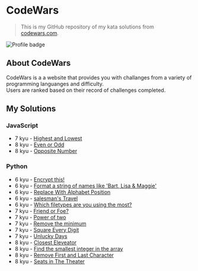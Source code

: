 # CodeWars
>This is my GitHub repository of my kata solutions from [codewars.com](https://www.codewars.com/).

![Profile badge](https://www.codewars.com/users/Banana-Pirate/badges/large)

## About CodeWars
CodeWars is a a website that provides you with challanges from a variety of programming languanges and difficulty. <br />
Users are ranked based on their record of challenges completed.

## My Solutions


### JavaScript
- 7 kyu - [Highest and Lowest](js/highestAndLowest.js)
- 8 kyu - [Even or Odd](js/evenOrOdd.js)
- 8 kyu - [Opposite Number](js/oppositeNumber.js)


### Python
- 6 kyu - [Encrypt this!](py/encryptThis.py)
- 6 kyu - [Format a string of names like 'Bart, Lisa & Maggie'](py/formatStringOfNames.py)
- 6 kyu - [Replace With Alphabet Position](py/alphabetPosition.py)
- 6 kyu - [salesman's Travel](py/salesmanTravel.py)
- 6 kyu - [Which filetypes are you using the most?](py/whichFileType.py)
- 7 kyu - [Friend or Foe?](py/nameFilter.py)
- 7 kyu - [Power of two](py/powerOfTwo.py)
- 7 kyu - [Remove the minimum](py/removeTheMinimum.py)
- 7 kyu - [Square Every Digit](py/squareEveryDigit.py)
- 7 kyu - [Unlucky Days](py/friday13th.py)
- 8 kyu - [Closest Eleveator](py/closestElevator.py)
- 8 kyu - [Find the smallest integer in the array](py/findSmallestInteger.py)
- 8 kyu - [Remove First and Last Character](py/removeFirstAndLast.py)
- 8 kyu - [Seats in The Theater](py/seatsInTheater.py)
